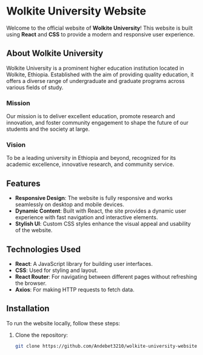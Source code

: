 # Wolkite University Website

Welcome to the official website of **Wolkite University**! This website is built using **React** and **CSS** to provide a modern and responsive user experience.

## About Wolkite University

Wolkite University is a prominent higher education institution located in Wolkite, Ethiopia. Established with the aim of providing quality education, it offers a diverse range of undergraduate and graduate programs across various fields of study.

### Mission

Our mission is to deliver excellent education, promote research and innovation, and foster community engagement to shape the future of our students and the society at large.

### Vision

To be a leading university in Ethiopia and beyond, recognized for its academic excellence, innovative research, and community service.

## Features

- **Responsive Design**: The website is fully responsive and works seamlessly on desktop and mobile devices.
- **Dynamic Content**: Built with React, the site provides a dynamic user experience with fast navigation and interactive elements.
- **Stylish UI**: Custom CSS styles enhance the visual appeal and usability of the website.

## Technologies Used

- **React**: A JavaScript library for building user interfaces.
- **CSS**: Used for styling and layout.
- **React Router**: For navigating between different pages without refreshing the browser.
- **Axios**: For making HTTP requests to fetch data.

## Installation

To run the website locally, follow these steps:

1. Clone the repository:
   ```bash
   git clone https://github.com/Andebet3210/wolkite-university-website.git
